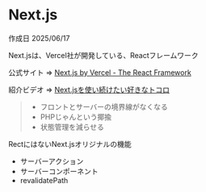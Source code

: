 # Next.js

作成日 2025/06/17

Next.jsは、Vercel社が開発している、Reactフレームワーク

公式サイト => [Next.js by Vercel - The React Framework](https://nextjs.org/)

紹介ビデオ => [Next.jsを使い続けたい好きなトコロ](https://www.youtube.com/watch?v=qUt-YP4nlNA)

>- フロントとサーバーの境界線がなくなる
>- PHPじゃんという揶揄
>- 状態管理を減らせる

RectにはないNext.jsオリジナルの機能

- サーバーアクション
- サーバーコンポーネント
- revalidatePath
